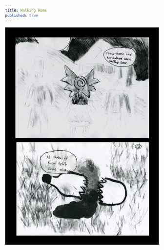 ```yaml
---
title: Walking Home
published: true
---
```

![image](https://raw.githubusercontent.com/LWFlouisa/uploadedfairyalt/master/pages/page13.png)
